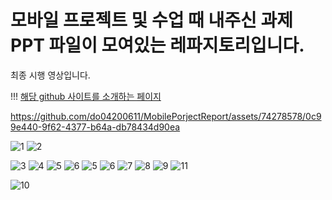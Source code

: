 <H1>모바일 프로젝트 및 수업 때 내주신 과제 PPT 파일이 모여있는 레파지토리입니다.</H1>

최종 시행 영상입니다.


!!! [해당 github 사이트를 소개하는 페이지](https://do04200611.github.io/MobilePorjectReport/)

https://github.com/do04200611/MobilePorjectReport/assets/74278578/0c99e440-9f62-4377-b64a-db78434d90ea

![1](https://github.com/do04200611/MobilePorjectReport/assets/74278578/e1d22d49-c287-4bd4-9382-8b5c1d9edaa8)
![2](https://github.com/do04200611/MobilePorjectReport/assets/74278578/527f57e9-d97b-4160-bfff-371994a8b4f0)


![3](https://github.com/do04200611/MobilePorjectReport/assets/74278578/a437991c-cced-409a-bc8a-42d9ec5a40e9)
![4](https://github.com/do04200611/MobilePorjectReport/assets/74278578/a9710464-fdc5-4d85-88a2-d6e0427b741b)
![5](https://github.com/do04200611/MobilePorjectReport/assets/74278578/7ebda1fc-d12d-4ea5-a641-88290fe3f2ba)
![6](https://github.com/do04200611/MobilePorjectReport/assets/74278578/8962ef72-b6b2-4eac-af11-1f504d79dfa7)
![5](https://github.com/do04200611/MobilePorjectReport/assets/74278578/d9d547f3-f495-4cb0-b93f-d522fbbc2735)
![6](https://github.com/do04200611/MobilePorjectReport/assets/74278578/a7b757bb-88d4-4b2c-b4b8-383da7acfb35)
![7](https://github.com/do04200611/MobilePorjectReport/assets/74278578/f417bfdc-a604-46d6-b15d-010a78451fd1)
![8](https://github.com/do04200611/MobilePorjectReport/assets/74278578/b0def30a-258c-4194-b721-fbffe8b0c305)
![9](https://github.com/do04200611/MobilePorjectReport/assets/74278578/3778b5e3-17b1-4880-9da6-7ddfb9eb0b47)
![11](https://github.com/do04200611/MobilePorjectReport/assets/74278578/12238bab-72fe-49fc-b0a7-caf8db322377)


![10](https://github.com/do04200611/MobilePorjectReport/assets/74278578/5b183d02-fb66-47b5-a2f4-960f53c24140)
